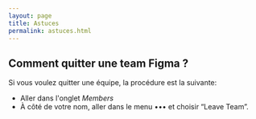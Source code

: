 ```yaml
---
layout: page
title: Astuces
permalink: astuces.html
---
```


## Comment quitter une team Figma ?

Si vous voulez quitter une équipe, la procédure est la suivante:

- Aller dans l'onglet *Members*
- À côté de votre nom, aller dans le menu ••• et choisir “Leave Team”.